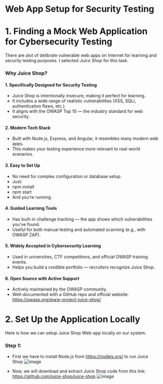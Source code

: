 # Web App Setup for Security Testing

# 1. Finding a Mock Web Application for Cybersecurity Testing
There are alot of delibrate vulnerable web apps on Internet for learning and security testing purposes. I selected *Juice Shop* for this task.

### Why Juice Shop?
#### 1. Specifically Designed for Security Testing
- Juice Shop is intentionally insecure, making it perfect for learning.
- It includes a wide range of realistic vulnerabilities (XSS, SQLi, authentication flaws, etc.).
- It aligns with the OWASP Top 10 — the industry standard for web security.


#### 2. Modern Tech Stack
- Built with Node.js, Express, and Angular, it resembles many modern web apps.
- This makes your testing experience more relevant to real-world scenarios.


#### 3. Easy to Set Up
- No need for complex configuration or database setup.
- Just:
- npm install
- npm start
- And you’re running.


#### 4. Guided Learning Tools
- Has built-in challenge tracking — the app shows which vulnerabilities you’ve found.
- Useful for both manual testing and automated scanning (e.g., with OWASP ZAP).


#### 5. Widely Accepted in Cybersecurity Learning
- Used in universities, CTF competitions, and official OWASP training events.
- Helps you build a credible portfolio — recruiters recognize Juice Shop.


#### 6. Open Source with Active Support
- Actively maintained by the OWASP community.
- Well-documented with a GitHub repo and official website: https://owasp.org/www-project-juice-shop/

# 2. Set Up the Application Locally
Here is how we can setup Juice Shop Web-app locally on our system.
### Step 1:
- First we have to install Node.js from https://nodejs.org/ to run Juice Shop
![image](https://github.com/user-attachments/assets/06825c70-5904-42ff-b8a7-a5950a22fcd6)

- Now, we will download and extract Juice Shop code from this link: https://github.com/juice-shop/juice-shop
![image](https://github.com/user-attachments/assets/8609b165-dc24-4da6-9232-6e6d8e588cda)



